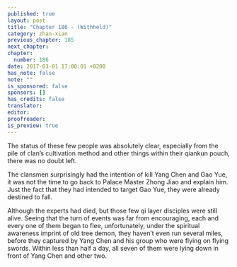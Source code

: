```yaml
---
published: true
layout: post
title: "Chapter 186 - (Withheld)"
category: zhan-xian
previous_chapter: 185
next_chapter:
chapter:
  number: 186
date: 2017-03-01 17:00:01 +0200
has_note: false
note: ""
is_sponsored: false
sponsors: []
has_credits: false
translator:
editor:
proofreader:
is_preview: true
---
```

The status of these few people was absolutely clear, especially from the pile of clan’s cultivation method and other things within their qiankun pouch, there was no doubt left.

The clansmen surprisingly had the intention of kill Yang Chen and Gao Yue, it was not the time to go back to Palace Master Zhong Jiao and explain him. Just the fact that they had intended to target Gao Yue, they were already destined to fall.

Although the experts had died, but those few qi layer disciples were still alive. Seeing that the turn of events was far from encouraging, each and every one of them began to flee, unfortunately, under the spiritual awareness imprint of old tree demon, they haven’t even run several miles, before they captured by Yang Chen and his group who were flying on flying swords. Within less than half a day, all seven of them were lying down in front of Yang Chen and other two.

